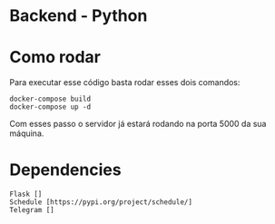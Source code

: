 # Backend - Python


# Como rodar

Para executar esse código basta rodar esses dois comandos:

    docker-compose build
    docker-compose up -d

Com esses passo o servidor já estará rodando na porta 5000 da sua máquina.

# Dependencies

    Flask []
    Schedule [https://pypi.org/project/schedule/]
    Telegram []
